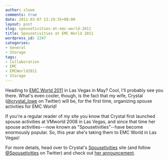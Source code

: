 ```yaml
---
author: slowe
comments: true
date: 2011-03-07 13:19:35+00:00
layout: post
slug: spousetivities-at-emc-world-2011
title: Spousetivities at EMC World 2011
wordpress_id: 2247
categories:
- General
- Storage
tags:
- Collaboration
- EMC
- EMCWorld2011
- Storage
---
```


Heading to [EMC World 2011](http://www.emcworld.com/) in Las Vegas in May? Cool, I'll probably see you there. What's even cooler, though, is the fact that my wife, Crystal ([@crystal_lowe](http://twitter.com/crystal_lowe) on Twitter) will be, for the first time, organizing spouse activities for EMC World!

If you're a regular reader of my site you know that Crystal first launched spouse activities at VMworld 2008 in Las Vegas, and since that time her spouse activities---now known as "Spousetivities"--have become enormously popular. So, this year she's taking them to EMC World in Las Vegas!

For more details, head over to Crystal's [Spousetivities](http://spousetivities.com/) site (and follow [@Spousetivities](http://twitter.com/spousetivities/) on Twitter) and check out [her announcement](http://spousetivities.com/2011/03/lets-go-to-emc-world/).
